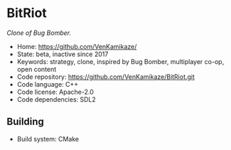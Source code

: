 # BitRiot

_Clone of Bug Bomber._

- Home: https://github.com/VenKamikaze/
- State: beta, inactive since 2017
- Keywords: strategy, clone, inspired by Bug Bomber, multiplayer co-op, open content
- Code repository: https://github.com/VenKamikaze/BitRiot.git
- Code language: C++
- Code license: Apache-2.0
- Code dependencies: SDL2

## Building

- Build system: CMake
